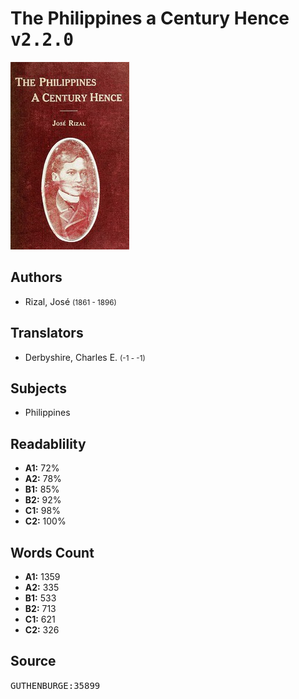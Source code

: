 # The Philippines a Century Hence <kbd>v2.2.0</kbd>

![](./cover.medium.jpg "")

## Authors


 - Rizal, José <small>(1861 - 1896)</small>

## Translators


 - Derbyshire, Charles E. <small>(-1 - -1)</small>

## Subjects


 - Philippines

## Readablility


 - **A1:** 72%
 - **A2:** 78%
 - **B1:** 85%
 - **B2:** 92%
 - **C1:** 98%
 - **C2:** 100%

## Words Count


 - **A1:** 1359
 - **A2:** 335
 - **B1:** 533
 - **B2:** 713
 - **C1:** 621
 - **C2:** 326

## Source


<kbd>GUTHENBURGE:35899</kbd>
